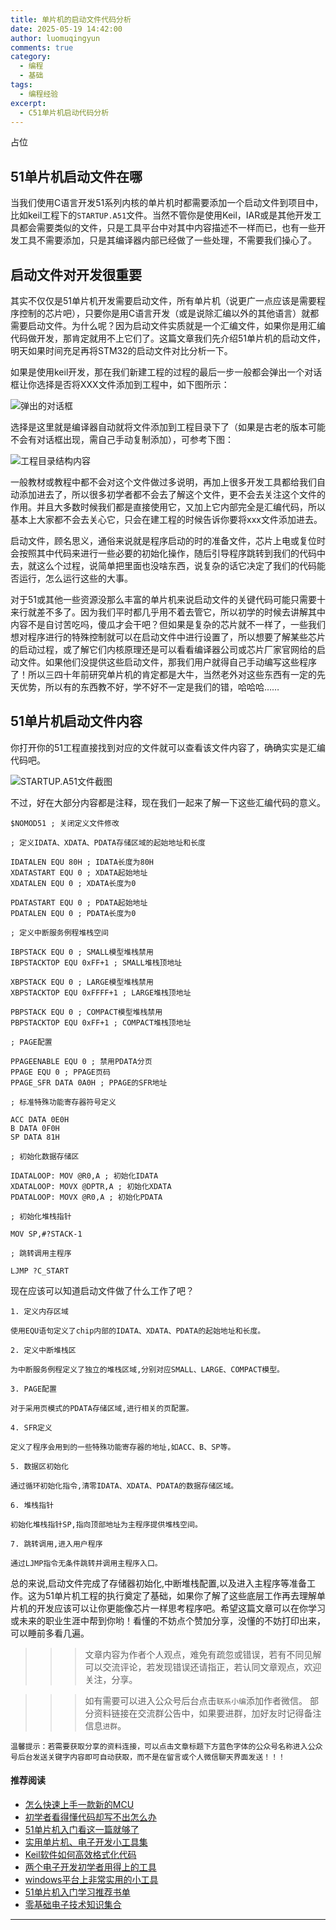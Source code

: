 ```yaml
---
title: 单片机的启动文件代码分析
date: 2025-05-19 14:42:00
author: luomuqingyun
comments: true
category:
  - 编程
  - 基础
tags:
  - 编程经验
excerpt:
  - C51单片机启动代码分析
---
```

占位
## 51单片机启动文件在哪
当我们使用C语言开发51系列内核的单片机时都需要添加一个启动文件到项目中，比如keil工程下的`STARTUP.A51`文件。当然不管你是使用Keil，IAR或是其他开发工具都会需要类似的文件，只是工具平台中对其中内容描述不一样而已，也有一些开发工具不需要添加，只是其编译器内部已经做了一些处理，不需要我们操心了。

## 启动文件对开发很重要
其实不仅仅是51单片机开发需要启动文件，所有单片机（说更广一点应该是需要程序控制的芯片吧），只要你是用C语言开发（或是说除汇编以外的其他语言）就都需要启动文件。为什么呢？因为启动文件实质就是一个汇编文件，如果你是用汇编代码做开发，那肯定就用不上它们了。这篇文章我们先介绍51单片机的启动文件，明天如果时间充足再将STM32的启动文件对比分析一下。

如果是使用keil开发，那在我们新建工程的过程的最后一步一般都会弹出一个对话框让你选择是否将XXX文件添加到工程中，如下图所示：

![弹出的对话框](https://files.mdnice.com/user/38598/9d5b4371-1904-4e5d-9093-a73aa5254c88.png)

选择是这里就是编译器自动就将文件添加到工程目录下了（如果是古老的版本可能不会有对话框出现，需自己手动复制添加），可参考下图：

![工程目录结构内容](https://files.mdnice.com/user/38598/a591d2c7-352b-45b5-9039-f9f8de14a4e2.png)

一般教材或教程中都不会对这个文件做过多说明，再加上很多开发工具都给我们自动添加进去了，所以很多初学者都不会去了解这个文件，更不会去关注这个文件的作用。并且大多数时候我们都是直接使用它，又加上它内部完全是汇编代码，所以基本上大家都不会去关心它，只会在建工程的时候告诉你要将xxx文件添加进去。

启动文件，顾名思义，通俗来说就是程序启动的时的准备文件，芯片上电或复位时会按照其中代码来进行一些必要的初始化操作，随后引导程序跳转到我们的代码中去，就这么个过程，说简单把里面也没啥东西，说复杂的话它决定了我们的代码能否运行，怎么运行这些的大事。

对于51或其他一些资源没那么丰富的单片机来说启动文件的关键代码可能只需要十来行就差不多了。因为我们平时都几乎用不着去管它，所以初学的时候去讲解其中内容不是自讨苦吃吗，傻瓜才会干吧？但如果是复杂的芯片就不一样了，一些我们想对程序进行的特殊控制就可以在启动文件中进行设置了，所以想要了解某些芯片的启动过程，或了解它们内核原理还是可以看看编译器公司或芯片厂家官网给的启动文件。如果他们没提供这些启动文件，那我们用户就得自己手动编写这些程序了！所以三四十年前研究单片机的肯定都是大牛，当然老外对这些东西有一定的先天优势，所以有的东西教不好，学不好不一定是我们的错，哈哈哈……

## 51单片机启动文件内容
你打开你的51工程直接找到对应的文件就可以查看该文件内容了，确确实实是汇编代码吧。

![STARTUP.A51文件截图](https://files.mdnice.com/user/38598/8280dbd6-7d9a-49c2-940e-7992b0357a8b.png)

不过，好在大部分内容都是注释，现在我们一起来了解一下这些汇编代码的意义。

```assembly
$NOMOD51 ; 关闭定义文件修改

; 定义IDATA、XDATA、PDATA存储区域的起始地址和长度

IDATALEN EQU 80H ; IDATA长度为80H
XDATASTART EQU 0 ; XDATA起始地址
XDATALEN EQU 0 ; XDATA长度为0

PDATASTART EQU 0 ; PDATA起始地址 
PDATALEN EQU 0 ; PDATA长度为0

; 定义中断服务例程堆栈空间

IBPSTACK EQU 0 ; SMALL模型堆栈禁用
IBPSTACKTOP EQU 0xFF+1 ; SMALL堆栈顶地址 

XBPSTACK EQU 0 ; LARGE模型堆栈禁用
XBPSTACKTOP EQU 0xFFFF+1 ; LARGE堆栈顶地址

PBPSTACK EQU 0 ; COMPACT模型堆栈禁用
PBPSTACKTOP EQU 0xFF+1 ; COMPACT堆栈顶地址

; PAGE配置

PPAGEENABLE EQU 0 ; 禁用PDATA分页
PPAGE EQU 0 ; PPAGE页码
PPAGE_SFR DATA 0A0H ; PPAGE的SFR地址

; 标准特殊功能寄存器符号定义

ACC DATA 0E0H 
B DATA 0F0H
SP DATA 81H 

; 初始化数据存储区 

IDATALOOP: MOV @R0,A ; 初始化IDATA
XDATALOOP: MOVX @DPTR,A ; 初始化XDATA
PDATALOOP: MOVX @R0,A ; 初始化PDATA

; 初始化堆栈指针

MOV SP,#?STACK-1

; 跳转调用主程序

LJMP ?C_START
```

现在应该可以知道启动文件做了什么工作了吧？
````
1. 定义内存区域

使用EQU语句定义了chip内部的IDATA、XDATA、PDATA的起始地址和长度。

2. 定义中断堆栈区

为中断服务例程定义了独立的堆栈区域,分别对应SMALL、LARGE、COMPACT模型。

3. PAGE配置

对于采用页模式的PDATA存储区域,进行相关的页配置。

4. SFR定义

定义了程序会用到的一些特殊功能寄存器的地址,如ACC、B、SP等。

5. 数据区初始化

通过循环初始化指令,清零IDATA、XDATA、PDATA的数据存储区域。

6. 堆栈指针

初始化堆栈指针SP,指向顶部地址为主程序提供堆栈空间。

7. 跳转调用,进入用户程序

通过LJMP指令无条件跳转并调用主程序入口。

````
总的来说,启动文件完成了存储器初始化,中断堆栈配置,以及进入主程序等准备工作。这为51单片机工程的执行奠定了基础，如果你了解了这些底层工作再去理解单片机的开发应该可以让你更能像芯片一样思考程序吧。希望这篇文章可以在你学习或未来的职业生涯中帮到你哟！看懂的不妨点个赞加分享，没懂的不妨打印出来，可以睡前多看几遍。

>>>文章内容为作者个人观点，难免有疏忽或错误，若有不同见解可以交流评论，若发现错误还请指正，若认同文章观点，欢迎关注，分享。

>>>如有需要可以进入公众号后台点击`联系小编`添加作者微信。
部分资料链接在交流群公告中，如果要进群，加好友时记得备注信息`进群`。

`温馨提示：若需要获取分享的资料连接，可以点击文章标题下方蓝色字体的公众号名称进入公众号后台发送关键字内容即可自动获取，而不是在留言或个人微信聊天界面发送！！！`

#### 推荐阅读
- [怎么快速上手一款新的MCU](https://mp.weixin.qq.com/s?__biz=MzI1OTQ4MTg4Ng==&mid=2247485581&idx=1&sn=b36e6536717774f7931c7aa93d5b237a&chksm=ea7900fcdd0e89ea0db13737720edc996fcb3fdbab3e43b4a92316240ac66d4b5a8bf9a07e78&token=466212876&lang=zh_CN#rd)
- [初学者看得懂代码却写不出怎么办](https://mp.weixin.qq.com/s?__biz=MzI1OTQ4MTg4Ng==&mid=2247485862&idx=1&sn=830ede5ac467c8d396adfbea141f0526&chksm=ea7901d7dd0e88c1e8e5396305ab83c6fbd884cf356ad64c54463230364e865a1659f193dd1f&token=63320980&lang=zh_CN#rd)
- [51单片机入门看这一篇就够了](https://mp.weixin.qq.com/s?__biz=MzI1OTQ4MTg4Ng==&mid=2247485523&idx=1&sn=b7fcd1b86e2467d6f03b1a520c39bb06&chksm=ea790022dd0e893452c4994fa16d63111b16d9878c303712f695b58b7af360b7b18c1ed4b201&token=1711068967&lang=zh_CN#rd)
- [实用单片机、电子开发小工具集](https://mp.weixin.qq.com/s?__biz=MzI1OTQ4MTg4Ng==&mid=2247485606&idx=1&sn=2b433faa2e436fc762dc538c9cf3fe14&chksm=ea7900d7dd0e89c169f8948ff3d423016c8f51f1c914eb7b0d20cba8145b9ffa54815915d67b&token=1580674001&lang=zh_CN#rd)
- [Keil软件如何高效格式化代码](https://mp.weixin.qq.com/s?__biz=MzI1OTQ4MTg4Ng==&mid=2247485572&idx=1&sn=17cefa35d9d660083d419a7e9b6db6f7&chksm=ea7900f5dd0e89e35b65ba26354cc69ad24f686d8e18abd34e0932567a9345e8c9ed653eee6b&token=1711068967&lang=zh_CN#rd)
- [两个电子开发初学者用得上的工具](https://mp.weixin.qq.com/s?__biz=MzI1OTQ4MTg4Ng==&mid=2247485987&idx=1&sn=106e52add61999ae4bddd8b28c7ed2b1&chksm=ea790252dd0e8b44e36e26f20153b1bd73a0fff98ef3c50330358435a9dfac2d97e04a30d59e&token=63320980&lang=zh_CN#rd)
- [windows平台上非常实用的小工具](https://mp.weixin.qq.com/s?__biz=MzI1OTQ4MTg4Ng==&mid=2247485420&idx=2&sn=728ca4abbadf7caf51c392e7d7045cbe&chksm=ea790f9ddd0e868b9fa162c80db1876199845f387bbe851c8d38a4e8412329ae635916c13cfb&token=1711068967&lang=zh_CN#rd)
- [51单片机入门学习推荐书单](https://mp.weixin.qq.com/s?__biz=MzI1OTQ4MTg4Ng==&mid=2247485689&idx=3&sn=d4c0d26781f307ffd26defdc4022c928&chksm=ea790088dd0e899e2872692b9568309e779acfc515e82c28a853d4228de2e2b8f7ee7149913f&token=63320980&lang=zh_CN#rd)
- [零基础电子技术知识集合](https://mp.weixin.qq.com/s?__biz=MzI1OTQ4MTg4Ng==&mid=2247485689&idx=4&sn=211c2d0871a19c5e92cdf0c34f01d96b&chksm=ea790088dd0e899e3042a649a346bc98e94189d1fd18da2b954a7ddb781582dc2d0a82e07f4d&token=970763775&lang=zh_CN#rd)
----

